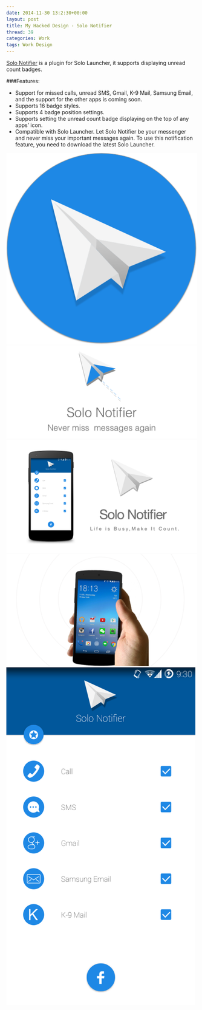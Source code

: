 ```yaml
---
date: 2014-11-30 13:2:30+00:00
layout: post
title: My Hacked Design - Solo Notifier
thread: 39
categories: Work
tags: Work Design
---
```


[Solo Notifier](https://play.google.com/store/apps/details?id=home.solo.plugin.notifier) is a plugin for Solo Launcher, it supports displaying unread count badges.

###Features:
- Support for missed calls, unread SMS, Gmail, K-9 Mail, Samsung Email, and the support for the other apps is coming soon.
- Supports 16 badge styles.
- Supports 4 badge position settings.
- Supports setting the unread count badge displaying on the top of any apps’ icon.
- Compatible with Solo Launcher.
Let Solo Notifier be your messenger and never miss your important messages again. To use this notification feature, you need to download the latest Solo Launcher.


<img src="/images/notifier/logo.png"  width="512" />


<img src="/images/notifier/promotion1.png"  width="800" />

<img src="/images/notifier/promotion2.png"  width="800" />

<img src="/images/notifier/promotion3.png"  width="800" />

<img src="/images/notifier/preview.png"  width="500" />
